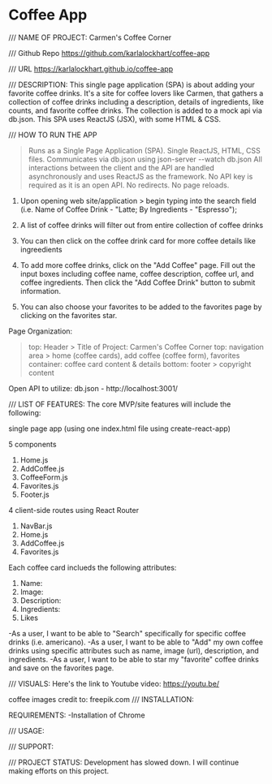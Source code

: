 # Coffee App

///
NAME OF PROJECT: 
Carmen's Coffee Corner

///
Github Repo
https://github.com/karlalockhart/coffee-app

///
URL
https://karlalockhart.github.io/coffee-app


///
DESCRIPTION:
This single page application (SPA) is about adding your favorite coffee drinks. It's a site for coffee lovers like Carmen, that gathers a collection of coffee drinks including a description, details of ingredients, like counts, and favorite coffee drinks. The collection is added to a mock api via db.json. This SPA uses ReactJS (JSX), with some HTML & CSS.

///
HOW TO RUN THE APP
>Runs as a Single Page Application (SPA). Single ReactJS, HTML, CSS files.
>Communicates via db.json using json-server --watch db.json
>All interactions between the client and the API are handled asynchronously and uses ReactJS as the framework. No API key is required as it is an open API.
>No redirects. No page reloads.
>

1. Upon opening web site/application > begin typing into the search field (i.e. Name of Coffee Drink - "Latte; By Ingredients - "Espresso");

2. A list of coffee drinks will filter out from entire collection of coffee drinks

3. You can then click on the coffee drink card for more coffee details like ingreedients

4. To add more coffee drinks, click on the "Add Coffee" page. Fill out the input boxes including coffee name, coffee description, coffee url, and coffee ingredients. Then click the "Add Coffee Drink" button to submit information.

5. You can also choose your favorites to be added to the favorites page by clicking on the favorites star.

Page Organization:
>top: Header > Title of Project: Carmen's Coffee Corner
>top: navigation area > home (coffee cards), add coffee (coffee form), favorites
>container: coffee card content & details
>bottom: footer > copyright content

Open API to utilize:
db.json - http://localhost:3001/


///
LIST OF FEATURES:
The core MVP/site features will include the following:

single page app (using one index.html file using create-react-app)

5 components
1. Home.js
2. AddCoffee.js
3. CoffeeForm.js
4. Favorites.js
5. Footer.js

4 client-side routes using React Router
1. NavBar.js
2. Home.js
3. AddCoffee.js
4. Favorites.js

Each coffee card inclueds the following attributes:
1. Name:
2. Image:
3. Description:
4. Ingredients:
5. Likes


-As a user, I want to be able to "Search" specifically for specific coffee drinks (i.e. americano).
-As a user, I want to be able to "Add" my own coffee drinks using specific attributes such as name, image (url), description, and ingredients.
-As a user, I want to be able to star my "favorite" coffee drinks and save on the favorites page.


///
VISUALS:
Here's the link to Youtube video: 
https://youtu.be/


coffee images credit to: freepik.com
///
INSTALLATION:

REQUIREMENTS:
-Installation of Chrome

///
USAGE:


///
SUPPORT:


///
PROJECT STATUS:
Development has slowed down. I will continue making efforts on this project.